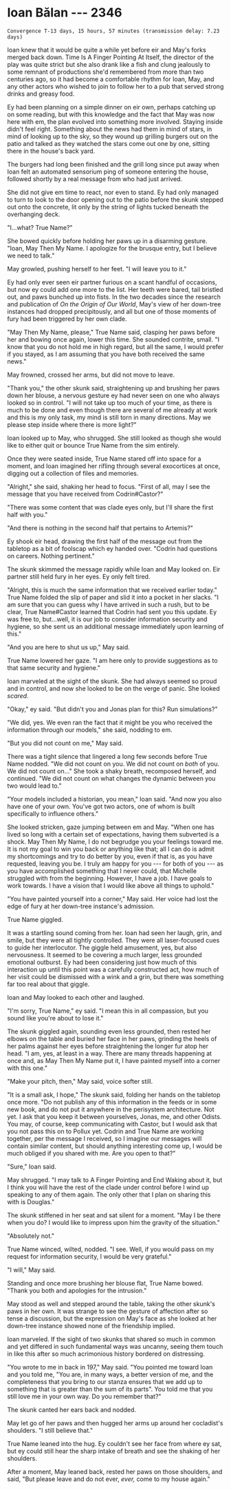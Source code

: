 # Ioan Bălan --- 2346

    Convergence T-13 days, 15 hours, 57 minutes (transmission delay: 7.23 days)

Ioan knew that it would be quite a while yet before eir and May's forks merged back down. Time Is A Finger Pointing At Itself, the director of the play was quite strict but she also drank like a fish and clung jealously to some remnant of productions she'd remembered from more than two centuries ago, so it had become a comfortable rhythm for Ioan, May, and any other actors who wished to join to follow her to a pub that served strong drinks and greasy food.

Ey had been planning on a simple dinner on eir own, perhaps catching up on some reading, but with this knowledge and the fact that May was now here with em, the plan evolved into something more involved. Staying inside didn't feel right. Something about the news had them in mind of stars, in mind of looking up to the sky, so they wound up grilling burgers out on the patio and talked as they watched the stars come out one by one, sitting there in the house's back yard.

The burgers had long been finished and the grill long since put away when Ioan felt an automated sensorium ping of someone entering the house, followed shortly by a real message from who had just arrived.

She did not give em time to react, nor even to stand. Ey had only managed to turn to look to the door opening out to the patio before the skunk stepped out onto the concrete, lit only by the string of lights tucked beneath the overhanging deck.

"I...what? True Name?"

She bowed quickly before holding her paws up in a disarming gesture. "Ioan, May Then My Name. I apologize for the brusque entry, but I believe we need to talk."

May growled, pushing herself to her feet. "I will leave you to it."

Ey had only ever seen eir partner furious on a scant handful of occasions, but now ey could add one more to the list. Her teeth were bared, tail bristled out, and paws bunched up into fists. In the two decades since the research and publication of *On the Origin of Our World*, May's view of her down-tree instances had dropped precipitously, and all but one of those moments of fury had been triggered by her own clade.

"May Then My Name, please," True Name said, clasping her paws before her and bowing once again, lower this time. She sounded contrite, small. "I know that you do not hold me in high regard, but all the same, I would prefer if you stayed, as I am assuming that you have both received the same news."

May frowned, crossed her arms, but did not move to leave.

"Thank you," the other skunk said, straightening up and brushing her paws down her blouse, a nervous gesture ey had never seen on one who always looked so in control. "I will not take up too much of your time, as there is much to be done and even though there are several of me already at work and this is my only task, my mind is still torn in many directions. May we please step inside where there is more light?"

Ioan looked up to May, who shrugged. She still looked as though she would like to either quit or bounce True Name from the sim entirely.

Once they were seated inside, True Name stared off into space for a moment, and Ioan imagined her rifling through several exocortices at once, digging out a collection of files and memories.

"Alright," she said, shaking her head to focus. "First of all, may I see the message that you have received from Codrin#Castor?"

"There was some content that was clade eyes only, but I'll share the first half with you."

"And there is nothing in the second half that pertains to Artemis?"

Ey shook eir head, drawing the first half of the message out from the tabletop as a bit of foolscap which ey handed over. "Codrin had questions on careers. Nothing pertinent."

The skunk skimmed the message rapidly while Ioan and May looked on. Eir partner still held fury in her eyes. Ey only felt tired.

"Alright, this is much the same information that we received earlier today." True Name folded the slip of paper and slid it into a pocket in her slacks. "I am sure that you can guess why I have arrived in such a rush, but to be clear, True Name#Castor learned that Codrin had sent you this update. Ey was free to, but...well, it is our job to consider information security and hygiene, so she sent us an additional message immediately upon learning of this."

"And you are here to shut us up," May said.

True Name lowered her gaze. "I am here only to provide suggestions as to that same security and hygiene."

Ioan marveled at the sight of the skunk. She had always seemed so proud and in control, and now she looked to be on the verge of panic. She looked *scared.*

"Okay," ey said. "But didn't you and Jonas plan for this? Run simulations?"

"We did, yes. We even ran the fact that it might be you who received the information through our models," she said, nodding to em.

"But you did not count on me," May said.

There was a tight silence that lingered a long few seconds before True Name nodded. "We did not count on you. We did not count on *both* of you. We did not count on..." She took a shaky breath, recomposed herself, and continued. "We did not count on what changes the dynamic between you two would lead to."

"Your models included a historian, you mean," Ioan said. "And now you also have one of your own. You've got two actors, one of whom is built specifically to influence others."

She looked stricken, gaze jumping between em and May. "When one has lived so long with a certain set of expectations, having them subverted is a shock. May Then My Name, I do not begrudge you your feelings toward me. It is not my goal to win you back or anything like that; all I can do is admit my shortcomings and try to do better by you, even if that is, as you have requested, leaving you be. I truly am happy for you --- for both of you --- as you have accomplished something that I never could, that Michelle struggled with from the beginning. However, I have a job. I have goals to work towards. I have a vision that I would like above all things to uphold."

"You have painted yourself into a corner," May said. Her voice had lost the edge of fury at her down-tree instance's admission.

True Name giggled.

It was a startling sound coming from her. Ioan had seen her laugh, grin, and smile, but they were all tightly controlled. They were all laser-focused cues to guide her interlocutor. The giggle held amusement, yes, but also nervousness. It seemed to be covering a much larger, less grounded emotional outburst. Ey had been considering just how much of this interaction up until this point was a carefully constructed act, how much of her visit could be dismissed with a wink and a grin, but there was something far too real about that giggle.

Ioan and May looked to each other and laughed.

"I'm sorry, True Name," ey said. "I mean this in all compassion, but you sound like you're about to lose it."

The skunk giggled again, sounding even less grounded, then rested her elbows on the table and buried her face in her paws, grinding the heels of her palms against her eyes before straightening the longer fur atop her head. "I am, yes, at least in a way. There are many threads happening at once and, as May Then My Name put it, I have painted myself into a corner with this one."

"Make your pitch, then," May said, voice softer still.

"It is a small ask, I hope," The skunk said, folding her hands on the tabletop once more. "Do not publish any of this information in the feeds or in some new book, and do not put it anywhere in the perisystem architecture. Not yet. I ask that you keep it between yourselves, Jonas, me, and other Odists. You may, of course, keep communicating with Castor, but I would ask that you not pass this on to Pollux yet. Codrin and True Name are working together, per the message I received, so I imagine our messages will contain similar content, but should anything interesting come up, I would be much obliged if you shared with me. Are you open to that?"

"Sure," Ioan said.

May shrugged. "I may talk to A Finger Pointing and End Waking about it, but I think you will have the rest of the clade under control before I wind up speaking to any of them again. The only other that I plan on sharing this with is Douglas."

The skunk stiffened in her seat and sat silent for a moment. "May I be there when you do? I would like to impress upon him the gravity of the situation."

"Absolutely not."

True Name winced, wilted, nodded. "I see. Well, if you would pass on my request for information security, I would be very grateful."

"I will," May said.

Standing and once more brushing her blouse flat, True Name bowed. "Thank you both and apologies for the intrusion."

May stood as well and stepped around the table, taking the other skunk's paws in her own. It was strange to see the gesture of affection after so tense a discussion, but the expression on May's face as she looked at her down-tree instance showed none of the friendship implied.

Ioan marveled. If the sight of two skunks that shared so much in common and yet differed in such fundamental ways was uncanny, seeing them touch in like this after so much acrimonious history bordered on distressing.

"You wrote to me in back in 197," May said. "You pointed me toward Ioan and you told me, "You are, in many ways, a better version of me, and the completeness that you bring to our stanza ensures that we add up to something that is greater than the sum of its parts". You told me that you still love me in your own way. Do you remember that?"

The skunk canted her ears back and nodded.

May let go of her paws and then hugged her arms up around her cocladist's shoulders. "I still believe that."

True Name leaned into the hug. Ey couldn't see her face from where ey sat, but ey could still hear the sharp intake of breath and see the shaking of her shoulders.

After a moment, May leaned back, rested her paws on those shoulders, and said, "But please leave and do not ever, *ever,* come to my house again."
